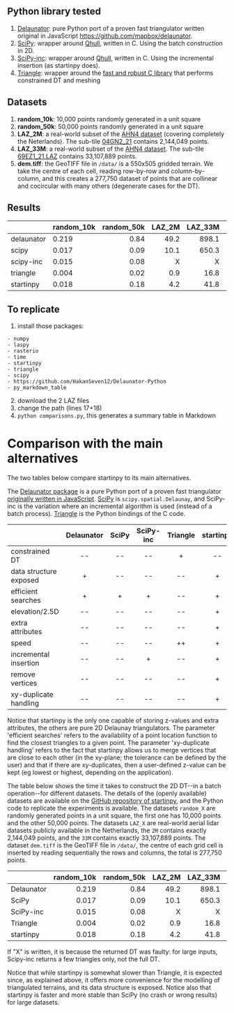 
## Python library tested

  1. [Delaunator](https://github.com/HakanSeven12/Delaunator-Python): pure Python port of a proven fast triangulator written original in JavaScript https://github.com/mapbox/delaunator. 
  2. [SciPy](https://docs.scipy.org/doc/scipy/reference/generated/scipy.spatial.Delaunay.html): wrapper around [Qhull](http://qhull.org/), written in C. Using the batch construction in 2D.
  3. [SciPy-inc](https://docs.scipy.org/doc/scipy/reference/generated/scipy.spatial.Delaunay.html): wrapper around [Qhull](http://qhull.org/), written in C. Using the incremental insertion (as startinpy does).
  4. [Triangle](https://pypi.org/project/triangle/): wrapper around the [fast and robust C library](https://www.cs.cmu.edu/~quake/triangle.html) that performs constrained DT and meshing


## Datasets

  1. __random_10k__: 10,000 points randomly generated in a unit square
  2. __random_50k__: 50,000 points randomly generated in a unit square
  3. __LAZ_2M__: a real-world subset of the [AHN4 dataset](https://www.ahn.nl/) (covering completely the Neterlands). The sub-tile [04GN2_21](https://geotiles.citg.tudelft.nl/AHN4_T/04GN2_21.LAZ) contains 2,144,049 points.
  4. __LAZ_33M__: a real-world subset of the [AHN4 dataset](https://www.ahn.nl/). The sub-tile [69EZ1_21.LAZ](https://geotiles.citg.tudelft.nl/AHN4_T/69EZ1_21.LAZ) contains 33,107,889 points.
  5. __dem.tiff__: the GeoTIFF file in `/data/` is a 550x505 gridded terrain. We take the centre of each cell, reading row-by-row and column-by-column, and this creates a 277,750 dataset of points that are collinear and cocircular with many others (degenerate cases for the DT).


## Results


|            |random_10k|random_50k|LAZ_2M|LAZ_33M|dem.tiff|
|:-----------|----------|---------:|-----:|------:|-------:|
| delaunator |   0.219  |    0.84  | 49.2 | 898.1 |   3.55 |
| scipy      |   0.017  |    0.09  | 10.1 | 650.3 |   1.79 |
| scipy-inc  |   0.015  |    0.08  |    X |     X |      X |
| triangle   |   0.004  |    0.02  |  0.9 |  16.8 |   0.19 |
| startinpy  |   0.018  |    0.18  |  4.2 |  41.8 |   0.46 |

## To replicate

  1. install those packages:
    
    - numpy
    - laspy
    - rasterio
    - time
    - startinpy
    - triangle
    - scipy
    - https://github.com/HakanSeven12/Delaunator-Python
    - py_markdown_table

  2. download the 2 LAZ files
  3. change the path (lines 17+18)
  4. `python comparisons.py`, this generates a summary table in Markdown


# Comparison with the main alternatives

The two tables below compare startinpy to its main alternatives.

The [Delaunator package](https://github.com/HakanSeven12/Delaunator-Python) is a pure Python port of a proven fast triangulator [originally written in JavaScript](https://github.com/mapbox/delaunator).
[SciPy](https://docs.scipy.org/doc/scipy/reference/generated/scipy.spatial.Delaunay.html) is `scipy.spatial.Delaunay`, and SciPy-inc is the variation where an incremental algorithm is used (instead of a batch process).
[Triangle](https://pypi.org/project/triangle/) is the Python bindings of the C code.

|                        | Delaunator | SciPy | SciPy-inc | Triangle | startinpy |
|------------------------|:----------:|:-----:|:---------:|:--------:|:---------:|
| constrained DT         |    --      | --    |     --    |   +      |   --      |
| data structure exposed |    +       | --    |     --    |   --     |   +       |
| efficient searches     |    +       | +     |     +     |   --     |   +       |
| elevation/2.5D         |    --      | --    |     --    |   --     |   +       |
| extra attributes       |    --      | --    |     --    |   --     |   +       |
| speed                  |    --      | --    |     --    |   ++     |   +       |
| incremental insertion  |    --      | --    |     +     |   --     |   +       |
| remove vertices        |    --      | --    |     --    |   --     |   +       |
| xy-duplicate handling  |    --      | --    |     --    |   --     |   +       |

Notice that startinpy is the only one capable of storing z-values and extra attributes, the others are pure 2D Delaunay triangulators.
The parameter 'efficient searches' refers to the availability of a point location function to find the closest triangles to a given point.
The parameter 'xy-duplicate handling' refers to the fact that startinpy allows us to merge vertices that are close to each other (in the xy-plane; the tolerance can be defined by the user) and that if there are xy-duplicates, then a user-defined z-value can be kept (eg lowest or highest, depending on the application).

The table below shows the time it takes to construct the 2D DT--in a batch operation--for different datasets.
The details of the (openly available) datasets are available on the [GitHub repository of startinpy](https://github.com/hugoledoux/startinpy/tree/master/dt_comparisons), and the Python code to replicate the experiments is available.
The datasets `random_X` are randomly generated points in a unit square, the first one has 10,000 points and the other 50,000 points.
The datasets `LAZ_X` are real-world aerial lidar datasets publicly available in the Netherlands, the `2M` contains exactly 2,144,049 points, and the `33M` contains exactly 33,107,889 points.
The dataset `dem.tiff` is the GeoTIFF file in `/data/`, the centre of each grid cell is inserted by reading sequentially the rows and columns, the total is 277,750 points.

|            |random_10k|random_50k|LAZ_2M|LAZ_33M|dem.tiff|
|:-----------|---------:|---------:|-----:|------:|-------:|
| Delaunator |   0.219  |    0.84  | 49.2 | 898.1 |   3.55 |
| SciPy      |   0.017  |    0.09  | 10.1 | 650.3 |   1.79 |
| SciPy-inc  |   0.015  |    0.08  |    X |     X |      X |
| Triangle   |   0.004  |    0.02  |  0.9 |  16.8 |   0.19 |
| startinpy  |   0.018  |    0.18  |  4.2 |  41.8 |   0.46 |

If "X" is written, it is because the returned DT was faulty: for large inputs, Scipy-inc returns a few triangles only, not the full DT.

Notice that while startinpy is somewhat slower than Triangle, it is expected since, as explained above, it offers more convenience for the modelling of triangulated terrains, and its data structure is exposed.
Notice also that startinpy is faster and more stable than SciPy (no crash or wrong results) for large datasets.


